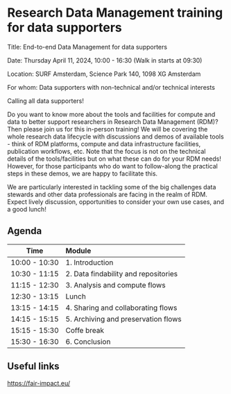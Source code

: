 # Research Data Management training for data supporters

Title: End-to-end Data Management for data supporters

Date: Thursday April 11, 2024, 10:00 - 16:30 (Walk in starts at 09:30)

Location: SURF Amsterdam, Science Park 140, 1098 XG Amsterdam

For whom: Data supporters with non-technical and/or technical interests

Calling all data supporters!

Do you want to know more about the tools and facilities for compute and data to better support researchers in Research Data Management (RDM)? Then please join us for this in-person training! We will be covering the whole research data lifecycle with discussions and demos of available tools - think of RDM platforms, compute and data infrastructure facilities, publication workflows, etc. Note that the focus is not on the technical details of the tools/facilities but on what these can do for your RDM needs! However, for those participants who do want to follow-along the practical steps in these demos, we are happy to facilitate this. 

We are particularly interested in tackling some of the big challenges data stewards and other data professionals are facing in the realm of RDM. Expect lively discussion, opportunities to consider your own use cases, and a good lunch!

## Agenda

| Time           | Module              | 
| -------------- |:-------------|
|  10:00 - 10:30 | 1. Introduction |                                      
|  10:30 - 11:15 | 2. Data findability and repositories|
|  11:15 - 12:30 | 3. Analysis and compute flows |
|  12:30 - 13:15 | Lunch |
|  13:15 - 14:15 | 4. Sharing and collaborating flows |
|  14:15 - 15:15 | 5. Archiving and preservation flows |
|  15:15 - 15:30 | Coffe break |
|  15:30 - 16:30 | 6. Conclusion |

## Useful links
https://fair-impact.eu/
